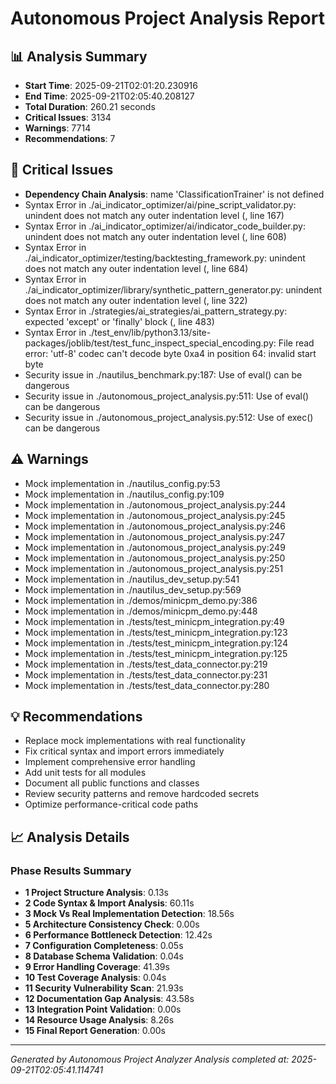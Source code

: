 # Autonomous Project Analysis Report

## 📊 Analysis Summary

- **Start Time**: 2025-09-21T02:01:20.230916
- **End Time**: 2025-09-21T02:05:40.208127
- **Total Duration**: 260.21 seconds
- **Critical Issues**: 3134
- **Warnings**: 7714
- **Recommendations**: 7

## 🚨 Critical Issues

- **Dependency Chain Analysis**: name 'ClassificationTrainer' is not defined
- Syntax Error in ./ai_indicator_optimizer/ai/pine_script_validator.py: unindent does not match any outer indentation level (<unknown>, line 167)
- Syntax Error in ./ai_indicator_optimizer/ai/indicator_code_builder.py: unindent does not match any outer indentation level (<unknown>, line 608)
- Syntax Error in ./ai_indicator_optimizer/testing/backtesting_framework.py: unindent does not match any outer indentation level (<unknown>, line 684)
- Syntax Error in ./ai_indicator_optimizer/library/synthetic_pattern_generator.py: unindent does not match any outer indentation level (<unknown>, line 322)
- Syntax Error in ./strategies/ai_strategies/ai_pattern_strategy.py: expected 'except' or 'finally' block (<unknown>, line 483)
- Syntax Error in ./test_env/lib/python3.13/site-packages/joblib/test/test_func_inspect_special_encoding.py: File read error: 'utf-8' codec can't decode byte 0xa4 in position 64: invalid start byte
- Security issue in ./nautilus_benchmark.py:187: Use of eval() can be dangerous
- Security issue in ./autonomous_project_analysis.py:511: Use of eval() can be dangerous
- Security issue in ./autonomous_project_analysis.py:512: Use of exec() can be dangerous

## ⚠️ Warnings

- Mock implementation in ./nautilus_config.py:53
- Mock implementation in ./nautilus_config.py:109
- Mock implementation in ./autonomous_project_analysis.py:244
- Mock implementation in ./autonomous_project_analysis.py:245
- Mock implementation in ./autonomous_project_analysis.py:246
- Mock implementation in ./autonomous_project_analysis.py:247
- Mock implementation in ./autonomous_project_analysis.py:249
- Mock implementation in ./autonomous_project_analysis.py:250
- Mock implementation in ./autonomous_project_analysis.py:251
- Mock implementation in ./nautilus_dev_setup.py:541
- Mock implementation in ./nautilus_dev_setup.py:569
- Mock implementation in ./demos/minicpm_demo.py:386
- Mock implementation in ./demos/minicpm_demo.py:448
- Mock implementation in ./tests/test_minicpm_integration.py:49
- Mock implementation in ./tests/test_minicpm_integration.py:123
- Mock implementation in ./tests/test_minicpm_integration.py:124
- Mock implementation in ./tests/test_minicpm_integration.py:125
- Mock implementation in ./tests/test_data_connector.py:219
- Mock implementation in ./tests/test_data_connector.py:231
- Mock implementation in ./tests/test_data_connector.py:280

## 💡 Recommendations

- Replace mock implementations with real functionality
- Fix critical syntax and import errors immediately
- Implement comprehensive error handling
- Add unit tests for all modules
- Document all public functions and classes
- Review security patterns and remove hardcoded secrets
- Optimize performance-critical code paths

## 📈 Analysis Details

### Phase Results Summary

- **1 Project Structure Analysis**: 0.13s
- **2 Code Syntax & Import Analysis**: 60.11s
- **3 Mock Vs Real Implementation Detection**: 18.56s
- **5 Architecture Consistency Check**: 0.00s
- **6 Performance Bottleneck Detection**: 12.42s
- **7 Configuration Completeness**: 0.05s
- **8 Database Schema Validation**: 0.04s
- **9 Error Handling Coverage**: 41.39s
- **10 Test Coverage Analysis**: 0.04s
- **11 Security Vulnerability Scan**: 21.93s
- **12 Documentation Gap Analysis**: 43.58s
- **13 Integration Point Validation**: 0.00s
- **14 Resource Usage Analysis**: 8.26s
- **15 Final Report Generation**: 0.00s

---
*Generated by Autonomous Project Analyzer*
*Analysis completed at: 2025-09-21T02:05:41.114741*

